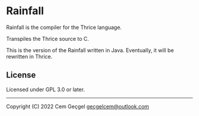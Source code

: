# Rainfall

Rainfall is the compiler for the Thrice language.

Transpiles the Thrice source to C.

This is the version of the Rainfall written in Java. Eventually, it will be
rewritten in Thrice.

## License

Licensed under GPL 3.0 or later.

---

Copyright (C) 2022 Cem Geçgel <gecgelcem@outlook.com>
